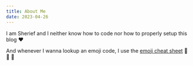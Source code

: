 ```yaml
---
title: About Me
date: 2023-04-26
---
```


I am Sherief and I neither know how to code nor how to properly setup this blog :heart:

And whenever I wanna lookup an emoji code, I use the [emoji cheat sheet](https://www.webfx.com/tools/emoji-cheat-sheet/) :brain: :brain: :brain:
